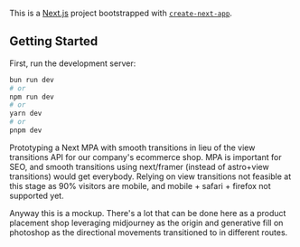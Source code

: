 This is a [Next.js](https://nextjs.org/) project bootstrapped with [`create-next-app`](https://github.com/vercel/next.js/tree/canary/packages/create-next-app).

## Getting Started

First, run the development server:

```bash
bun run dev
# or
npm run dev
# or
yarn dev
# or
pnpm dev
```

Prototyping a Next MPA with smooth transitions in lieu of the view transitions API for our company's ecommerce shop. MPA is important for SEO, and smooth transitions using next/framer (instead of astro+view transitions) would get everybody. Relying on view transitions not feasible at this stage as 90% visitors are mobile, and mobile + safari + firefox not supported yet. 

Anyway this is a mockup. There's a lot that can be done here as a product placement shop leveraging midjourney as the origin and generative fill on photoshop as the directional movements transitioned to in different routes.

